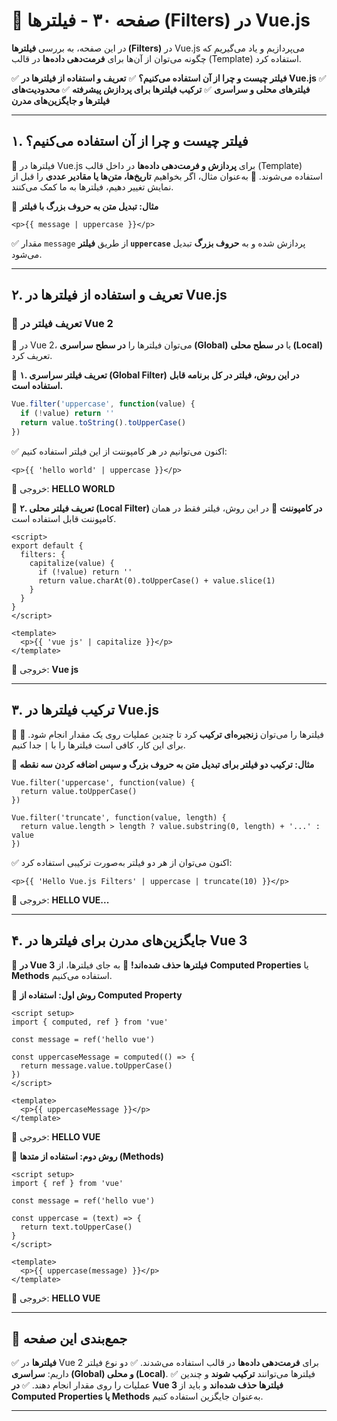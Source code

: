 # **📌 صفحه ۳۰ - فیلترها (Filters) در Vue.js**

در این صفحه، به بررسی **فیلترها (Filters)** در Vue.js می‌پردازیم و یاد می‌گیریم که چگونه می‌توان از آن‌ها برای **فرمت‌دهی داده‌ها** در قالب (Template) استفاده کرد.

✅ **فیلتر چیست و چرا از آن استفاده می‌کنیم؟**
✅ **تعریف و استفاده از فیلترها در Vue.js**
✅ **فیلترهای محلی و سراسری**
✅ **ترکیب فیلترها برای پردازش پیشرفته**
✅ **محدودیت‌های فیلترها و جایگزین‌های مدرن**

---

## **۱. فیلتر چیست و چرا از آن استفاده می‌کنیم؟**

🔹 فیلترها در Vue.js برای **پردازش و فرمت‌دهی داده‌ها** در داخل قالب (Template) استفاده می‌شوند.
🔹 به‌عنوان مثال، اگر بخواهیم **تاریخ‌ها، متن‌ها یا مقادیر عددی** را قبل از نمایش تغییر دهیم، فیلترها به ما کمک می‌کنند.

📌 **مثال: تبدیل متن به حروف بزرگ با فیلتر**

```vue
<p>{{ message | uppercase }}</p>
```

✅ مقدار `message` از طریق **فیلتر `uppercase`** پردازش شده و به **حروف بزرگ** تبدیل می‌شود.

---

## **۲. تعریف و استفاده از فیلترها در Vue.js**

### **📌 تعریف فیلتر در Vue 2**

🔹 در Vue 2، می‌توان فیلترها را **در سطح سراسری (Global)** یا **در سطح محلی (Local)** تعریف کرد.

📌 **۱. تعریف فیلتر سراسری (Global Filter)**
**در این روش، فیلتر در کل برنامه قابل استفاده است.**

```js
Vue.filter('uppercase', function(value) {
  if (!value) return ''
  return value.toString().toUpperCase()
})
```

✅ اکنون می‌توانیم در هر کامپوننت از این فیلتر استفاده کنیم:

```vue
<p>{{ 'hello world' | uppercase }}</p>
```

🔹 خروجی: **HELLO WORLD**

📌 **۲. تعریف فیلتر محلی (Local Filter) در کامپوننت**
🔹 در این روش، فیلتر فقط در همان کامپوننت قابل استفاده است.

```vue
<script>
export default {
  filters: {
    capitalize(value) {
      if (!value) return ''
      return value.charAt(0).toUpperCase() + value.slice(1)
    }
  }
}
</script>

<template>
  <p>{{ 'vue js' | capitalize }}</p>
</template>
```

🔹 خروجی: **Vue js**

---

## **۳. ترکیب فیلترها در Vue.js**

🔹 فیلترها را می‌توان **زنجیره‌ای ترکیب** کرد تا چندین عملیات روی یک مقدار انجام شود.
🔹 برای این کار، کافی است فیلترها را با `|` جدا کنیم.

📌 **مثال: ترکیب دو فیلتر برای تبدیل متن به حروف بزرگ و سپس اضافه کردن سه نقطه**

```vue
Vue.filter('uppercase', function(value) {
  return value.toUpperCase()
})

Vue.filter('truncate', function(value, length) {
  return value.length > length ? value.substring(0, length) + '...' : value
})
```

✅ اکنون می‌توان از هر دو فیلتر به‌صورت ترکیبی استفاده کرد:

```vue
<p>{{ 'Hello Vue.js Filters' | uppercase | truncate(10) }}</p>
```

🔹 خروجی: **HELLO VUE...**

---

## **۴. جایگزین‌های مدرن برای فیلترها در Vue 3**

🔴 **در Vue 3 فیلترها حذف شده‌اند!**
🔹 به جای فیلترها، از **Computed Properties** یا **Methods** استفاده می‌کنیم.

📌 **روش اول: استفاده از Computed Property**

```vue
<script setup>
import { computed, ref } from 'vue'

const message = ref('hello vue')

const uppercaseMessage = computed(() => {
  return message.value.toUpperCase()
})
</script>

<template>
  <p>{{ uppercaseMessage }}</p>
</template>
```

🔹 خروجی: **HELLO VUE**

📌 **روش دوم: استفاده از متدها (Methods)**

```vue
<script setup>
import { ref } from 'vue'

const message = ref('hello vue')

const uppercase = (text) => {
  return text.toUpperCase()
}
</script>

<template>
  <p>{{ uppercase(message) }}</p>
</template>
```

🔹 خروجی: **HELLO VUE**

---

## **📌 جمع‌بندی این صفحه**

✅ **فیلترها** در Vue 2 برای **فرمت‌دهی داده‌ها** در قالب استفاده می‌شدند.
✅ دو نوع فیلتر داریم: **سراسری (Global) و محلی (Local)**.
✅ فیلترها می‌توانند **ترکیب شوند** و چندین عملیات را روی مقدار انجام دهند.
✅ **در Vue 3 فیلترها حذف شده‌اند** و باید از **Computed Properties یا Methods** به‌عنوان جایگزین استفاده کنیم.

---
